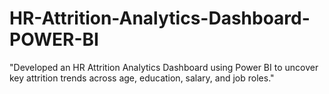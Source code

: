 # HR-Attrition-Analytics-Dashboard-POWER-BI
"Developed an HR Attrition Analytics Dashboard using Power BI to uncover key attrition trends across age, education, salary, and job roles."
